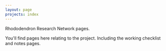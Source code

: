 ```yaml
---
layout: page
projects: index
---
```



Rhododendron Research Network pages.

You'll find pages here relating to the project. Including the working checklist and notes pages.

